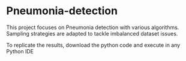 # Pneumonia-detection
This project focuses on Pneumonia detection with various algorithms.
Sampling strategies are adapted to tackle imbalanced dataset issues.

To replicate the results, download the python code and execute in any Python IDE
